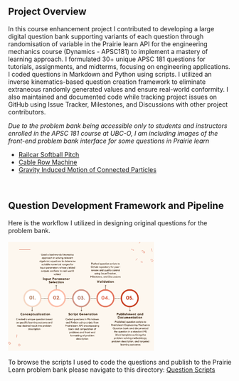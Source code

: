 ## Project Overview
In this course enhancement project I contributed to developing a large digital question bank supporting variants of each question through randomisation of variable in the Prairie learn API for the engineering mechanics course (Dynamics - APSC181) to implement a mastery of learning approach. I formulated 30+ unique APSC 181 questions for tutorials, assignments, and midterms, focusing on engineering applications. I coded questions in Markdown and Python using scripts. I utilized an inverse kinematics-based question creation framework to eliminate extraneous randomly generated values and ensure real-world conformity. I also maintained and documented code while tracking project issues on GitHub using Issue Tracker, Milestones, and Discussions with other project contributors.

<em>Due to the problem bank being accessible only to students and instructors enrolled in the APSC 181 course at UBC-O, I am including images of the front-end problem bank interface for some questions in Prairie learn</em>
- [Railcar Softball Pitch](https://ca.prairielearn.com/pl/course_instance/2405/instance_question/90437987/)
- [Cable Row Machine](https://ca.prairielearn.com/pl/course_instance/2405/instance_question/90437995/)
- [Gravity Induced Motion of Connected Particles](https://ca.prairielearn.com/pl/course_instance/2405/instance_question/90438003/)

<br>

## Question Development Framework and Pipeline
Here is the workflow I utilized in designing original questions for the problem bank.
<br>
<br>
<img src="https://github.com/abdammar09/Project-Portfolio/blob/main/Engineering%20Mechanics%20Problem%20Bank/Neutral%20Flowchart%20Template%20(1).png" alt="drawing" width="65%"/>

To browse the scripts I used to code the questions and publish to the Prairie Learn problem bank please navigate to this directory: [Question Scripts](https://github.com/abdammar09/Project-Portfolio/tree/main/Engineering%20Mechanics%20Problem%20Bank/Question%20Scripts)

